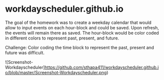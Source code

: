 # workdayscheduler.github.io
The goal of the homework was to create a weekday calendar that would allow to input events on each hour-block and could be saved. Upon refresh, the events will remain there as saved. The hour-block would be color coded in different colors to represent past, present, and future. 

Challenge: Color coding the time block to represent the past, present and future was difficult. 

![Screenshot-Workdayscheduler]https://github.com/sthapa411/workdayscheduler.github.io/blob/master/Screenshot-Workdayscheduler.png)
